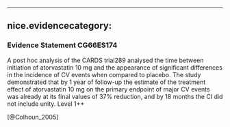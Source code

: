 
---
nice.evidencecategory: 
---

### Evidence Statement CG66ES174
A post hoc analysis of the CARDS trial289 analysed the time between initiation of atorvastatin 10 mg and the appearance of significant differences in the incidence of CV events when compared to placebo. The study demonstrated that by 1 year of follow-up the estimate of the treatment effect of atorvastatin 10 mg on the primary endpoint of major CV events was already at its final values of 37% reduction, and by 18 months the CI did not include unity. Level 1++

[@Colhoun_2005]

